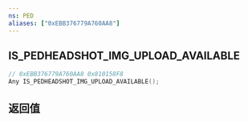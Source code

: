 ```yaml
---
ns: PED
aliases: ["0xEBB376779A760AA8"]
---
```

## IS_PEDHEADSHOT_IMG_UPLOAD_AVAILABLE

```c
// 0xEBB376779A760AA8 0x810158F8
Any IS_PEDHEADSHOT_IMG_UPLOAD_AVAILABLE();
```

## 返回值
